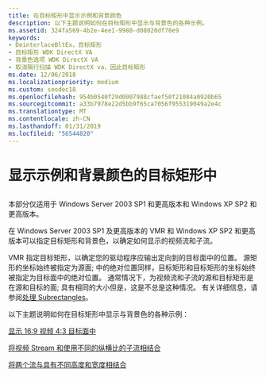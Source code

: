 ```yaml
---
title: 在目标矩形中显示示例和背景颜色
description: 以下主题说明如何在目标矩形中显示与背景色的各种示例。
ms.assetid: 324fa569-4b2e-4ee1-9988-d08020df78e9
keywords:
- DeinterlaceBltEx，目标矩形
- 目标矩形 WDK DirectX VA
- 背景色选项 WDK DirectX VA
- 取消隔行扫描 WDK DirectX va，因此目标矩形
ms.date: 12/06/2018
ms.localizationpriority: medium
ms.custom: seodec18
ms.openlocfilehash: 954b0540f29d0007988cfaef50f21084a0920b65
ms.sourcegitcommit: a33b7978e22d5bb9f65ca7056f955319049a2e4c
ms.translationtype: MT
ms.contentlocale: zh-CN
ms.lasthandoff: 01/31/2019
ms.locfileid: "56544820"
---
```

# <a name="displaying-samples-and-background-color-in-the-target-rectangle"></a>显示示例和背景颜色的目标矩形中


## <span id="ddk_displaying_samples_and_background_color_in_the_target_rectangle_gg"></span><span id="DDK_DISPLAYING_SAMPLES_AND_BACKGROUND_COLOR_IN_THE_TARGET_RECTANGLE_GG"></span>


本部分仅适用于 Windows Server 2003 SP1 和更高版本和 Windows XP SP2 和更高版本。

在 Windows Server 2003 SP1 及更高版本的 VMR 和 Windows XP SP2 和更高版本可以指定目标矩形和背景色，以确定如何显示的视频流和子流。

VMR 指定目标矩形，以确定您的驱动程序应输出定向到的目标面中的位置。 源矩形的坐标始终被指定为源面; 中的绝对位置同样，目标矩形和目标矩形的坐标始终被指定为目标面中的绝对位置。 通常情况下，为视频流和子流的源和目标矩形是在源和目标的面; 具有相同的大小但是，这是不总是这种情况。 有关详细信息，请参阅[处理 Subrectangles](processing-subrectangles.md)。

以下主题说明如何在目标矩形中显示与背景色的各种示例：

[显示 16:9 视频 4:3 目标面中](displaying-16-9-video-within-a-4-3-destination-surface.md)

[将视频 Stream 和使用不同的纵横比的子流相结合](combining-video-stream-and-substream-with-different-aspect-ratios.md)

[将两个流与具有不同高度和宽度相结合](combining-two-streams-with-different-heights-and-widths.md)

 

 





